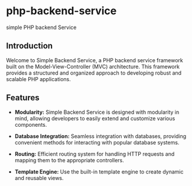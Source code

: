 # php-backend-service
simple PHP backend Service

## Introduction

Welcome to Simple Backend Service, a PHP backend service framework built on the Model-View-Controller (MVC) architecture. This framework provides a structured and organized approach to developing robust and scalable PHP applications.

## Features

- **Modularity:** Simple Backend Service is designed with modularity in mind, allowing developers to easily extend and customize various components.

- **Database Integration:** Seamless integration with databases, providing convenient methods for interacting with popular database systems.

- **Routing:** Efficient routing system for handling HTTP requests and mapping them to the appropriate controllers.

- **Template Engine:** Use the built-in template engine to create dynamic and reusable views.
